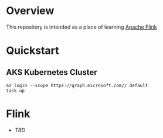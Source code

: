 # Overview

This repository is intended as a place of learning [Apache Flink](https://nightlies.apache.org/flink/flink-kubernetes-operator-docs-release-1.4/)

# Quickstart

## AKS Kubernetes Cluster
```
az login --scope https://graph.microsoft.com//.default
task up
```

# Flink
* _TBD_